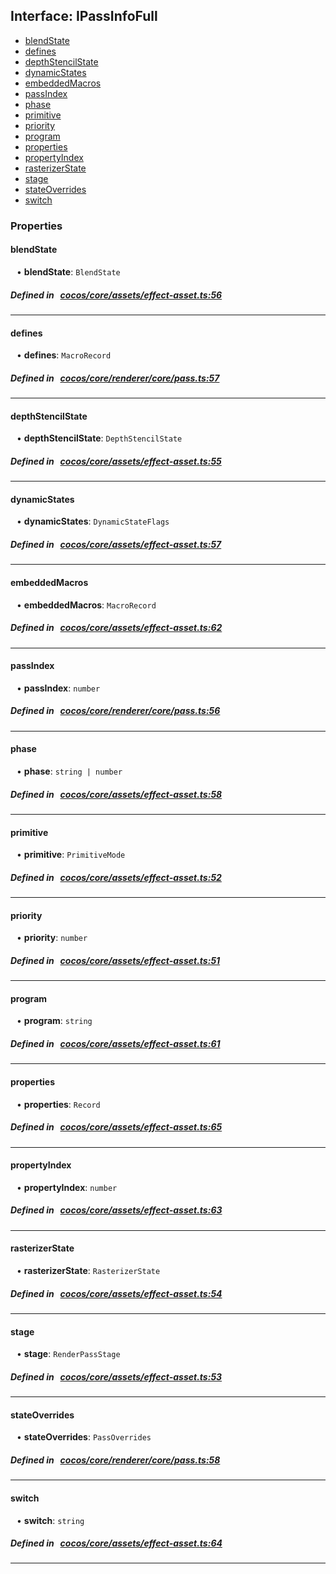 ## Interface: IPassInfoFull

- [blendState](#blendState)
- [defines](#defines)
- [depthStencilState](#depthStencilState)
- [dynamicStates](#dynamicStates)
- [embeddedMacros](#embeddedMacros)
- [passIndex](#passIndex)
- [phase](#phase)
- [primitive](#primitive)
- [priority](#priority)
- [program](#program)
- [properties](#properties)
- [propertyIndex](#propertyIndex)
- [rasterizerState](#rasterizerState)
- [stage](#stage)
- [stateOverrides](#stateOverrides)
- [switch](#switch)

### Properties

#### blendState

<div style="margin-left: 10px;">


• **blendState**: ``BlendState``

</div>


##### Defined in &nbsp;   [cocos/core/assets/effect-asset.ts:56](https://github.com/cocos-creator/engine/blob/c7bf6b8a9/cocos/core/assets/effect-asset.ts#L56)&nbsp;

___
#### defines

<div style="margin-left: 10px;">


• **defines**: ``MacroRecord``

</div>


##### Defined in &nbsp;   [cocos/core/renderer/core/pass.ts:57](https://github.com/cocos-creator/engine/blob/c7bf6b8a9/cocos/core/renderer/core/pass.ts#L57)&nbsp;

___
#### depthStencilState

<div style="margin-left: 10px;">


• **depthStencilState**: ``DepthStencilState``

</div>


##### Defined in &nbsp;   [cocos/core/assets/effect-asset.ts:55](https://github.com/cocos-creator/engine/blob/c7bf6b8a9/cocos/core/assets/effect-asset.ts#L55)&nbsp;

___
#### dynamicStates

<div style="margin-left: 10px;">


• **dynamicStates**: ``DynamicStateFlags``

</div>


##### Defined in &nbsp;   [cocos/core/assets/effect-asset.ts:57](https://github.com/cocos-creator/engine/blob/c7bf6b8a9/cocos/core/assets/effect-asset.ts#L57)&nbsp;

___
#### embeddedMacros

<div style="margin-left: 10px;">


• **embeddedMacros**: ``MacroRecord``

</div>


##### Defined in &nbsp;   [cocos/core/assets/effect-asset.ts:62](https://github.com/cocos-creator/engine/blob/c7bf6b8a9/cocos/core/assets/effect-asset.ts#L62)&nbsp;

___
#### passIndex

<div style="margin-left: 10px;">


• **passIndex**: ``number``

</div>


##### Defined in &nbsp;   [cocos/core/renderer/core/pass.ts:56](https://github.com/cocos-creator/engine/blob/c7bf6b8a9/cocos/core/renderer/core/pass.ts#L56)&nbsp;

___
#### phase

<div style="margin-left: 10px;">


• **phase**: ``string | number``

</div>


##### Defined in &nbsp;   [cocos/core/assets/effect-asset.ts:58](https://github.com/cocos-creator/engine/blob/c7bf6b8a9/cocos/core/assets/effect-asset.ts#L58)&nbsp;

___
#### primitive

<div style="margin-left: 10px;">


• **primitive**: ``PrimitiveMode``

</div>


##### Defined in &nbsp;   [cocos/core/assets/effect-asset.ts:52](https://github.com/cocos-creator/engine/blob/c7bf6b8a9/cocos/core/assets/effect-asset.ts#L52)&nbsp;

___
#### priority

<div style="margin-left: 10px;">


• **priority**: ``number``

</div>


##### Defined in &nbsp;   [cocos/core/assets/effect-asset.ts:51](https://github.com/cocos-creator/engine/blob/c7bf6b8a9/cocos/core/assets/effect-asset.ts#L51)&nbsp;

___
#### program

<div style="margin-left: 10px;">


• **program**: ``string``

</div>


##### Defined in &nbsp;   [cocos/core/assets/effect-asset.ts:61](https://github.com/cocos-creator/engine/blob/c7bf6b8a9/cocos/core/assets/effect-asset.ts#L61)&nbsp;

___
#### properties

<div style="margin-left: 10px;">


• **properties**: ``Record``

</div>


##### Defined in &nbsp;   [cocos/core/assets/effect-asset.ts:65](https://github.com/cocos-creator/engine/blob/c7bf6b8a9/cocos/core/assets/effect-asset.ts#L65)&nbsp;

___
#### propertyIndex

<div style="margin-left: 10px;">


• **propertyIndex**: ``number``

</div>


##### Defined in &nbsp;   [cocos/core/assets/effect-asset.ts:63](https://github.com/cocos-creator/engine/blob/c7bf6b8a9/cocos/core/assets/effect-asset.ts#L63)&nbsp;

___
#### rasterizerState

<div style="margin-left: 10px;">


• **rasterizerState**: ``RasterizerState``

</div>


##### Defined in &nbsp;   [cocos/core/assets/effect-asset.ts:54](https://github.com/cocos-creator/engine/blob/c7bf6b8a9/cocos/core/assets/effect-asset.ts#L54)&nbsp;

___
#### stage

<div style="margin-left: 10px;">


• **stage**: ``RenderPassStage``

</div>


##### Defined in &nbsp;   [cocos/core/assets/effect-asset.ts:53](https://github.com/cocos-creator/engine/blob/c7bf6b8a9/cocos/core/assets/effect-asset.ts#L53)&nbsp;

___
#### stateOverrides

<div style="margin-left: 10px;">


• **stateOverrides**: ``PassOverrides``

</div>


##### Defined in &nbsp;   [cocos/core/renderer/core/pass.ts:58](https://github.com/cocos-creator/engine/blob/c7bf6b8a9/cocos/core/renderer/core/pass.ts#L58)&nbsp;

___
#### switch

<div style="margin-left: 10px;">


• **switch**: ``string``

</div>


##### Defined in &nbsp;   [cocos/core/assets/effect-asset.ts:64](https://github.com/cocos-creator/engine/blob/c7bf6b8a9/cocos/core/assets/effect-asset.ts#L64)&nbsp;

___
